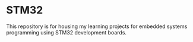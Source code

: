 # STM32

This repository is for housing my learning projects for embedded systems programming using STM32 development boards.
